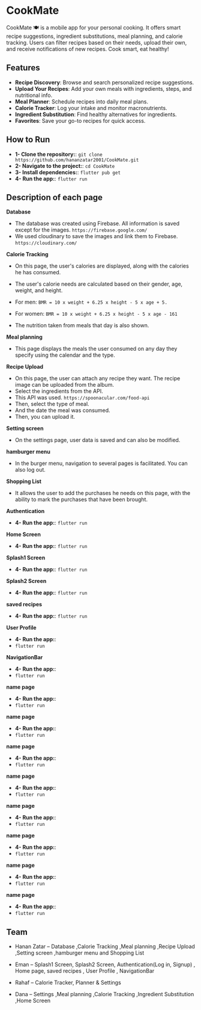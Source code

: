 # CookMate
CookMate 🍽️ is a mobile app for your personal cooking. It offers smart recipe suggestions, ingredient substitutions, meal planning, and calorie tracking. Users can filter recipes based on their needs, upload their own, and receive notifications of new recipes. Cook smart, eat healthy!

## Features

-  **Recipe Discovery**: Browse and search personalized recipe suggestions.
-  **Upload Your Recipes**: Add your own meals with ingredients, steps, and nutritional info.
-  **Meal Planner**: Schedule recipes into daily meal plans.
-  **Calorie Tracker**: Log your intake and monitor macronutrients.
-  **Ingredient Substitution**: Find healthy alternatives for ingredients.
-  **Favorites**: Save your go-to recipes for quick access.

## How to Run

-  **1- Clone the repository:**:
  `git clone https://github.com/hananzatar2001/CookMate.git`
-  **2- Navigate to the project:**:
  `cd CookMate`
-  **3- Install dependencies:**:
   `flutter pub get`
-  **4- Run the app:**:
   `flutter run`
  
## Description of each page

**Database**
-  The database was created using Firebase. All information is saved except for the images.
   `https://firebase.google.com/`
-  We used cloudinary to save the images and link them to Firebase.
  `https://cloudinary.com/`

**Calorie Tracking**
-  On this page, the user's calories are displayed, along with the calories he has consumed.
-  The user's calorie needs are calculated based on their gender, age, weight, and height.
-  For men:
   `BMR = 10 x weight + 6.25 x height - 5 x age + 5.`
-  For women:
   `BMR = 10 x weight + 6.25 x height - 5 x age - 161`
   
-  The nutrition taken from meals that day is also shown.
   
**Meal planning**
-  This page displays the meals the user consumed on any day they specify using the calendar and the type.

**Recipe Upload**
-  On this page, the user can attach any recipe they want. The recipe image can be uploaded from the album.
-  Select the ingredients from the API.
-  This API was used.
  `https://spoonacular.com/food-api`
-  Then, select the type of meal.
-  And the date the meal was consumed.
-  Then, you can upload it.
  
**Setting screen**
- On the settings page, user data is saved and can also be modified.

**hamburger menu**
- In the burger menu, navigation to several pages is facilitated. You can also log out.
  
**Shopping List**
-  It allows the user to add the purchases he needs on this page, with the ability to mark the purchases that have been brought.
  
**Authentication**
-  **4- Run the app:**:
  `flutter run`

**Home Screen**
-  **4- Run the app:**:
   `flutter run`

**Splash1 Screen**
-  **4- Run the app:**:
   `flutter run`
  
**Splash2 Screen**
-  **4- Run the app:**:
   `flutter run`

**saved recipes**
-  **4- Run the app:**:
   `flutter run`
  
**User Profile**
-  **4- Run the app:**:
-  `flutter run`

  
**NavigationBar**
-  **4- Run the app:**:
-  `flutter run`

**name page**
-  **4- Run the app:**:
-  `flutter run`
  
**name page**
-  **4- Run the app:**:
-  `flutter run`

**name page**
-  **4- Run the app:**:
-  `flutter run`
  
**name page**
-  **4- Run the app:**:
-  `flutter run`

**name page**
-  **4- Run the app:**:
-  `flutter run`
  
**name page**
-  **4- Run the app:**:
-  `flutter run`

**name page**
-  **4- Run the app:**:
-  `flutter run`
  
**name page**
-  **4- Run the app:**:
-  `flutter run`


## Team
- Hanan Zatar – Database ,Calorie Tracking ,Meal planning ,Recipe Upload ,Setting screen ,hamburger menu and Shopping List 

- Eman – Splash1 Screen, Splash2 Screen, Authentication(Log in, Signup) , Home page, saved recipes , User Profile , NavigationBar

- Rahaf – Calorie Tracker, Planner & Settings

- Dana – Settings ,Meal planning ,Calorie Tracking ,Ingredient Substitution ,Home Screen
